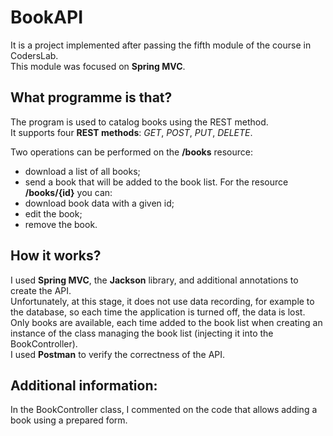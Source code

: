 # BookAPI
It is a project implemented after passing the fifth module of the course in CodersLab. \
This module was focused on __Spring MVC__.
## What programme is that?
The program is used to catalog books using the REST method. \
It supports four __REST methods__: _GET_, _POST_, _PUT_, _DELETE_.

Two operations can be performed on the __/books__ resource:
- download a list of all books;
- send a book that will be added to the book list.
For the resource __/books/{id}__ you can: 
- download book data with a given id; 
- edit the book; 
- remove the book.
## How it works? 
I used __Spring MVC__, the __Jackson__ library, and additional annotations to create the API. \
Unfortunately, at this stage, it does not use data recording, for example to the database, so each time the application is turned off, the data is lost. \
Only books are available, each time added to the book list when creating an instance of the class managing the book list (injecting it into the BookController). \
I used __Postman__ to verify the correctness of the API.
## Additional information:
In the BookController class, I commented on the code that allows adding a book using a prepared form.
